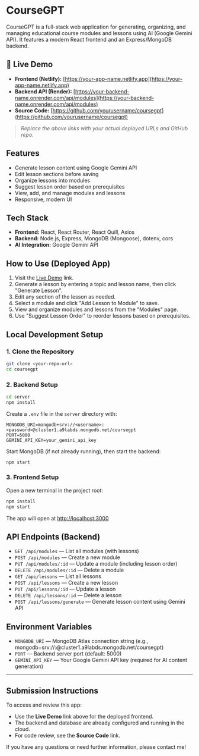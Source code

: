 # CourseGPT

CourseGPT is a full-stack web application for generating, organizing, and managing educational course modules and lessons using AI (Google Gemini API). It features a modern React frontend and an Express/MongoDB backend.

## 🚀 Live Demo
- **Frontend (Netlify):** [https://your-app-name.netlify.app](https://your-app-name.netlify.app)
- **Backend API (Render):** [https://your-backend-name.onrender.com/api/modules](https://your-backend-name.onrender.com/api/modules)
- **Source Code:** [https://github.com/yourusername/coursegpt](https://github.com/yourusername/coursegpt)

> _Replace the above links with your actual deployed URLs and GitHub repo._

## Features
- Generate lesson content using Google Gemini API
- Edit lesson sections before saving
- Organize lessons into modules
- Suggest lesson order based on prerequisites
- View, add, and manage modules and lessons
- Responsive, modern UI

## Tech Stack
- **Frontend:** React, React Router, React Quill, Axios
- **Backend:** Node.js, Express, MongoDB (Mongoose), dotenv, cors
- **AI Integration:** Google Gemini API

## How to Use (Deployed App)
1. Visit the [Live Demo](https://your-app-name.netlify.app) link.
2. Generate a lesson by entering a topic and lesson name, then click "Generate Lesson".
3. Edit any section of the lesson as needed.
4. Select a module and click "Add Lesson to Module" to save.
5. View and organize modules and lessons from the "Modules" page.
6. Use "Suggest Lesson Order" to reorder lessons based on prerequisites.

## Local Development Setup

### 1. Clone the Repository
```bash
git clone <your-repo-url>
cd coursegpt
```

### 2. Backend Setup
```bash
cd server
npm install
```

Create a `.env` file in the `server` directory with:
```
MONGODB_URI=mongodb+srv://<username>:<password>@cluster1.a9labds.mongodb.net/coursegpt
PORT=5000
GEMINI_API_KEY=your_gemini_api_key
```

Start MongoDB (if not already running), then start the backend:
```bash
npm start
```

### 3. Frontend Setup
Open a new terminal in the project root:
```bash
npm install
npm start
```
The app will open at [http://localhost:3000](http://localhost:3000)

## API Endpoints (Backend)
- `GET /api/modules` — List all modules (with lessons)
- `POST /api/modules` — Create a new module
- `PUT /api/modules/:id` — Update a module (including lesson order)
- `DELETE /api/modules/:id` — Delete a module
- `GET /api/lessons` — List all lessons
- `POST /api/lessons` — Create a new lesson
- `PUT /api/lessons/:id` — Update a lesson
- `DELETE /api/lessons/:id` — Delete a lesson
- `POST /api/lessons/generate` — Generate lesson content using Gemini API

## Environment Variables
- `MONGODB_URI` — MongoDB Atlas connection string (e.g., mongodb+srv://<username>:<password>@cluster1.a9labds.mongodb.net/coursegpt)
- `PORT` — Backend server port (default: 5000)
- `GEMINI_API_KEY` — Your Google Gemini API key (required for AI content generation)

---

## Submission Instructions

To access and review this app:
- Use the **Live Demo** link above for the deployed frontend.
- The backend and database are already configured and running in the cloud.
- For code review, see the **Source Code** link.

If you have any questions or need further information, please contact me!

